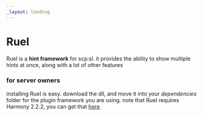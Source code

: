 ```yaml
---
_layout: landing
---
```


# RueI

RueI is a **hint framework** for scp:sl. it provides the ability to show multiple hints at once, along with a lot of other features

### for server owners
installing RueI is easy. download the dll, and move it into your *dependencies* folder for the plugin framework you are using. note that RueI requires Harmony 2.2.2, you can get that [here](https://github.com/pardeike/Harmony).
